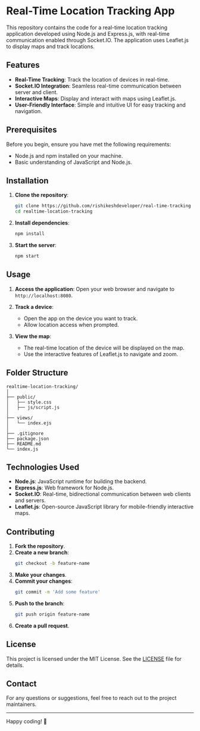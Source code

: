 # Real-Time Location Tracking App

This repository contains the code for a real-time location tracking application developed using Node.js and Express.js, with real-time communication enabled through Socket.IO. The application uses Leaflet.js to display maps and track locations.

## Features

- **Real-Time Tracking**: Track the location of devices in real-time.
- **Socket.IO Integration**: Seamless real-time communication between server and client.
- **Interactive Maps**: Display and interact with maps using Leaflet.js.
- **User-Friendly Interface**: Simple and intuitive UI for easy tracking and navigation.

## Prerequisites

Before you begin, ensure you have met the following requirements:

- Node.js and npm installed on your machine.
- Basic understanding of JavaScript and Node.js.

## Installation

1. **Clone the repository**:

   ```bash
   git clone https://github.com/rishikeshdeveloper/real-time-tracking
   cd realtime-location-tracking
   ```

2. **Install dependencies**:

   ```bash
   npm install
   ```

3. **Start the server**:
   ```bash
   npm start
   ```

## Usage

1. **Access the application**:
   Open your web browser and navigate to `http://localhost:8080`.

2. **Track a device**:

   - Open the app on the device you want to track.
   - Allow location access when prompted.

3. **View the map**:
   - The real-time location of the device will be displayed on the map.
   - Use the interactive features of Leaflet.js to navigate and zoom.

## Folder Structure

```
realtime-location-tracking/
│
├── public/
│   ├── style.css
│   ├── js/script.js
│
├── views/
│   └── index.ejs
│
├── .gitignore
├── package.json
├── README.md
└── index.js
```

## Technologies Used

- **Node.js**: JavaScript runtime for building the backend.
- **Express.js**: Web framework for Node.js.
- **Socket.IO**: Real-time, bidirectional communication between web clients and servers.
- **Leaflet.js**: Open-source JavaScript library for mobile-friendly interactive maps.

## Contributing

1. **Fork the repository**.
2. **Create a new branch**:
   ```bash
   git checkout -b feature-name
   ```
3. **Make your changes**.
4. **Commit your changes**:
   ```bash
   git commit -m 'Add some feature'
   ```
5. **Push to the branch**:
   ```bash
   git push origin feature-name
   ```
6. **Create a pull request**.

## License

This project is licensed under the MIT License. See the [LICENSE](LICENSE) file for details.

## Contact

For any questions or suggestions, feel free to reach out to the project maintainers.

---

Happy coding! 🚀
